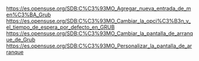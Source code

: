 
https://es.opensuse.org/SDB:C%C3%93MO_Agregar_nueva_entrada_de_men%C3%BA_Grub
https://es.opensuse.org/SDB:C%C3%93MO_Cambiar_la_opci%C3%B3n_y_el_tiempo_de_espera_por_defecto_en_GRUB
https://es.opensuse.org/SDB:C%C3%93MO_Cambiar_la_pantalla_de_arranque_de_Grub
https://es.opensuse.org/SDB:C%C3%93MO_Personalizar_la_pantalla_de_arranque
